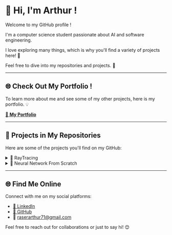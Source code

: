 # 👋 Hi, I'm Arthur !

Welcome to my GitHub profile !

I'm a computer science student passionate about AI and software engineering.

I love exploring many things, which is why you'll find a variety of projects here! 🌱

Feel free to dive into my repositories and projects. 🚀

---

## 🌐 Check Out My Portfolio !

To learn more about me and see some of my other projects, here is my portfolio. 💡

[🔗 **My Portfolio**](https://raseraa0.github.io/)

---

## 📂 Projects in My Repositories

Here are some of the projects you'll find on my GitHub:

<details>
  <summary>🌟 RayTracing</summary>
  <p>
    <!-- <img src="" alt="" style="width:100%;"> -->
    <br>
    <strong>Description:</strong> Generate PPM images with customizable objects (position, material, texture, shape).<br>
    <strong>Technologies:</strong> C++, CMake, and some physics.<br>
    <a href="https://github.com/Raseraa0/RayTracing">🔗 Link to Repository</a>
  </p>
</details>

<details>
  <summary>🤖 Neural Network From Scratch</summary>
  <p>
    <!-- <img src="" alt="" style="width:100%;"> -->
    <br>
    <strong>Description:</strong> Build a neural network from scratch without any libraries—just math and matrices.<br>
    <strong>Technologies:</strong> C++, CMake, and some math.<br>
    <a href="https://github.com/Raseraa0/NeuralNetworkFromScratch">🔗 Link to Repository</a>
  </p>
</details>


---

## 🌐 Find Me Online

Connect with me on my social platforms:

- [💼 LinkedIn](https://www.linkedin.com/in/arthur-rasera/)  
- [🚀 GitHub](https://github.com/Raseraa0/)  
- 📧 raserarthur71@gmail.com   

Feel free to reach out for collaborations or just to say hi! 😊
